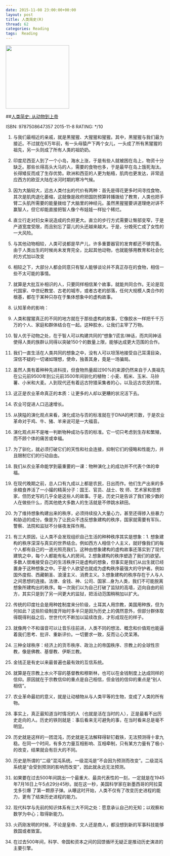 ```yaml
---
date: 2015-11-08 23:00:00+00:00
layout: post
title: 人类简史(R)
thread: 62
categories: Reading
tags:  Reading
---
```


<img src="http://ec4.images-amazon.com/images/I/61Ol6E3dAJL.jpg" width="200" />

##[人类简史: 从动物到上帝](http://amzn.to/1NXBQOU)

ISBN: 9787508647357 2015-11-8 RATING: */10

1. 与我们最相近的亲戚，就是黑猩猩、大猩猩和猩猩。其中，黑猩猩与我们最为接近。不过就在6万年前，有一头母猿产下两个女儿，一头成了所有黑猩猩的祖先，另一头则成了所有人类的祖奶奶。

2. 印度尼西亚人到了一个小岛，海水上涨，于是有些人就被困在岛上，物资十分缺乏。那些长得高头大马的人，需要的食物也多，于是最早在岛上饿死淘汰。长得矮反而成了生存优势。欧洲和西亚的人更为魁梧，肌肉也更发达，非常适应西方的欧亚大陆在冰河时期的寒冷气候。

3. 因为大脑较大，远古人类付出的代价有两种：首先是得花更多时间寻找食物，其次是肌肉退化萎缩，这就像是政府把国防预算转播拨给了教育，人类也把手臂二头肌所需要的能量拨给了大脑里的神经元。虽然黑猩猩要讲道理绝对讲不赢智人，但它却能直接把智人像个布娃娃一样扯个稀烂。

4. 直立行走对妇女来说造成的负担更大。直立的步行方式需要让臀部变窄，于是产道宽度受限，而且别忘了婴儿的头还越来越大。于是，分娩死亡成了女性的一大风险。

5. 与其他动物相较，人类可说都是早产儿，许多重要器官的发育都还不够完善。由于人类出生的时候尚未发育完全，比起其他动物，也就能够用教育和社会化的方式加以改变

6. 相较之下，大部分人都会同意只有智人能够谈论并不真正存在的食物，相信一些不太可能的事情。

7. 就算是大批互补相识的人，只要同样相信某个故事，就能共同合作。无论是现代国家、中世纪教堂、古老的城市，或者古老的部落，任何大规模人类合作的根基，都在于某种只存在于集体想象中的虚构故事。

8. 认知革命的影响：


9. 人类和猩猩真正的不同的地方就在于那些虚构的故事，它像胶水一样把千千万万的个人、家庭和群体结合在一起。这种胶水，让我们主宰了万物。

10. 智人优于动物之处，在于智人可以构建共同的“想象”/谎言/神话，而共同神话使得人类的族群认同得以突破150个的数量上限，能够达成更大范围的合作。

11. 我们一直生活在人类共同的想象之中，没有人可以坦荡地接受自己耳濡目染，深信不疑的一切诸如理想，使命，独善其身，竟是一场骗局。

12. 虽然人类有着种种先进科技，但食物热量超过90%的来源仍然来自于人类祖先在公元前9500年到公元前3500年间驯化的植物：小麦、稻米、玉米、马铃薯、小米和大麦。人到现代还有着远古狩猎采集者的心，以及远古农民的胃。

13. 这正是农业革命真正的本质：让更多的人却以更糟的状况活下去。

14. 农业可促进人口迅速增长。

15. 从狭隘的演化观点来看，演化成功与否的标准就在于DNA的拷贝数，于是农业革命对于鸡、牛、猪、羊来说可是一大福音。

16. 演化观点并不是唯一判断物种成功与否的标准。它一切只考虑到生存和繁殖，而不顾个体的痛苦或幸福。

17. 为了驯化，就必须打破它们的天性和社会连接，抑制它们的侵略和性能力，并且限制它们的行动自由。

18. 我们从农业革命能学到最重要的一课：物种演化上的成功并不代表个体的幸福。

19. 在现代晚期之前，总人口有九成以上都是农民，日出而作。他们生产出来的多余粮食养活了一小撮的精英分子：国王、官员、战士、牧
师、艺术家和思想家，但历史写的几乎全是这些人的故事。于是，历史只是告诉了我们极少数的人在做些什么，而其他绝大多数人的生活就是不停跳水耕田。

20. 为了维持想象构建出来的秩序，必须持续投入大量心力，甚至还得掺入些暴力和胁迫的成分。像是为了让民众不违反想象建构的秩序，国家就需要有军队、警察、法院和监狱不分昼夜发挥作用。

21. 有三大原因，让人类不会发现组织自己生活的种种秩序其实是想象：1. 想象建构的秩序深深与真实的世界结合。例如西方人相信个人主义，就好像我们的每个人都有自己的一道光照亮我们。这种由想象建构的虚构故事还落实到了现代建筑之中，每个人都能有私人的房间。2.想象建构的秩序塑造了我们的欲望。多数人很难接受自己的生活秩序只是虚构的想象，但事实是我们从出生就已经置身于这种想象之中。于是个人欲望也就成为虚构秩序最强大的守护者。例如国外度假、西藏朝圣、浪漫主义、消费主义。3.想象建构的秩序存在于人与人之间思想的连接。法律、金钱、神、公司、国家...身为人类，我们不可能脱离想象所建构出的秩序。每一次我们以为自己打破了监狱的高墙，迈向自由的前方，其实只是到了另一间更大的监狱，把活动范围稍稍加以扩大。

22. 传统的印度社会是用种姓制度来分阶级，土耳其人用宗教，美国用种族，但为何如此？这些阶级制度开始时多半只是因为历史上的偶然意外，但部分群体取得既得利益之后，世世代代不断加以延续改良，才形成现在的样子。

23. 就像两个不和谐音可以让音乐往前进，人类不同的想法、概念和价值观也能逼着我们思考、批评、重新评价。一切要求一致，反而让心灵呆滞。 

24. 三种全球秩序：经济上的货币秩序、政治上的帝国秩序、宗教上的全球性宗教，像是佛教、基督教、伊斯兰教。

25. 金钱正是有史以来最普遍也最有效的互信系统。

26. 就算是在宗教上水火不容的基督教和穆斯林，也可以在金钱制度上达成同样的信仰。原因就在于宗教信仰的重点是自己相信，但金钱的信仰的重点是“别人相信”。

27. 农业革命最初的意义，就是让动植物从与人类平等的生物，变成了人类的所有物。

28. 事实上，真正最知道当时情况的人（也就是活在当时的人），正是最看不出历史走向的人。历史的铁则就是：事后看来无可避免的事，在当时看来总是毫不明显。

29. 历史就是这样的一团混沌，历史就是无法解释得斩钉截铁，无法预测得十拿九稳。在同一个时间，有多方力量互相影响、互相牵制，只有某方力量有了极小的改变，结果就会有巨大的不同。

30. 历史是所谓的“二级”混沌系统。一级混沌是“不会因为预测而改变”。二级混沌系统是“会受到预测的影响而改变”，因此就永远无法预测。

31. 如果要在过去500年间跳出一个最重大、最具代表性的一刻，一定就是在1945年7月16日上午5点29分45秒。就在这一秒，美国科学家在新墨西哥的阿拉莫戈多引爆
了第一颗原子弹。从曝这时开始，人类不仅有了改变历史进程的能力，更有了结束历史进程的能力。

32. 现代科学与先前的知识体系有三大不同之处：愿意承认自己的无知；以观察和数学为中心；取得新能力。

33. 火药刚发明的时候，不论是皇帝、文人还是商人，都没想到新的军事科技能够救国或者致富。

34. 在过去500年间，科学、帝国和资本之间的回馈循环无疑正是推动历史演进的主要引擎。